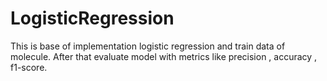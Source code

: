 # LogisticRegression
This is base of implementation logistic regression and train data of molecule. After that evaluate model with metrics like precision , accuracy , f1-score.
